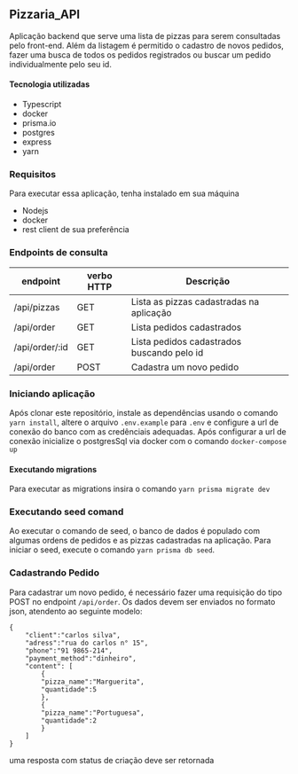 ## Pizzaria_API

Aplicação backend que serve uma lista de pizzas para serem consultadas pelo front-end. Além da listagem é permitido o cadastro de novos pedidos, fazer uma busca de todos os pedidos registrados ou buscar um pedido individualmente pelo seu id.

#### Tecnologia utilizadas

- Typescript
- docker
- prisma.io
- postgres
- express
- yarn

### Requisitos

Para executar essa aplicação, tenha instalado em sua máquina

- Nodejs
- docker
- rest client de sua preferência

### Endpoints de consulta

| endpoint       | verbo HTTP | Descrição                                  |
| -------------- | ---------- | ------------------------------------------ |
| /api/pizzas    | GET        | Lista as pizzas cadastradas na aplicação   |
| /api/order     | GET        | Lista pedidos cadastrados                  |
| /api/order/:id | GET        | Lista pedidos cadastrados buscando pelo id |
| /api/order     | POST       | Cadastra um novo pedido                    |

### Iniciando aplicação

Após clonar este repositório, instale as dependências usando o comando `yarn install`, altere o arquivo `.env.example` para `.env` e configure a url de conexão do banco com as credênciais adequadas. Após configurar a url de conexão inicialize o postgresSql via docker com o comando `docker-compose up`

#### Executando migrations

Para executar as migrations insira o comando `yarn prisma migrate dev`

### Executando seed comand

Ao executar o comando de seed, o banco de dados é populado com algumas ordens de pedidos e as pizzas cadastradas na aplicação. Para iniciar o seed, execute o comando `yarn prisma db seed`.

### Cadastrando Pedido

Para cadastrar um novo pedido, é necessário fazer uma requisição do tipo POST no endpoint `/api/order`. Os dados devem ser enviados no formato json, atendento ao seguinte modelo:

```
{
	"client":"carlos silva",
	"adress":"rua do carlos n° 15",
	"phone":"91 9865-214",
	"payment_method":"dinheiro",
	"content": [
		{
		"pizza_name":"Marguerita",
		"quantidade":5
		},
		{
		"pizza_name":"Portuguesa",
		"quantidade":2
		}
	]
}
```

uma resposta com status de criação deve ser retornada
